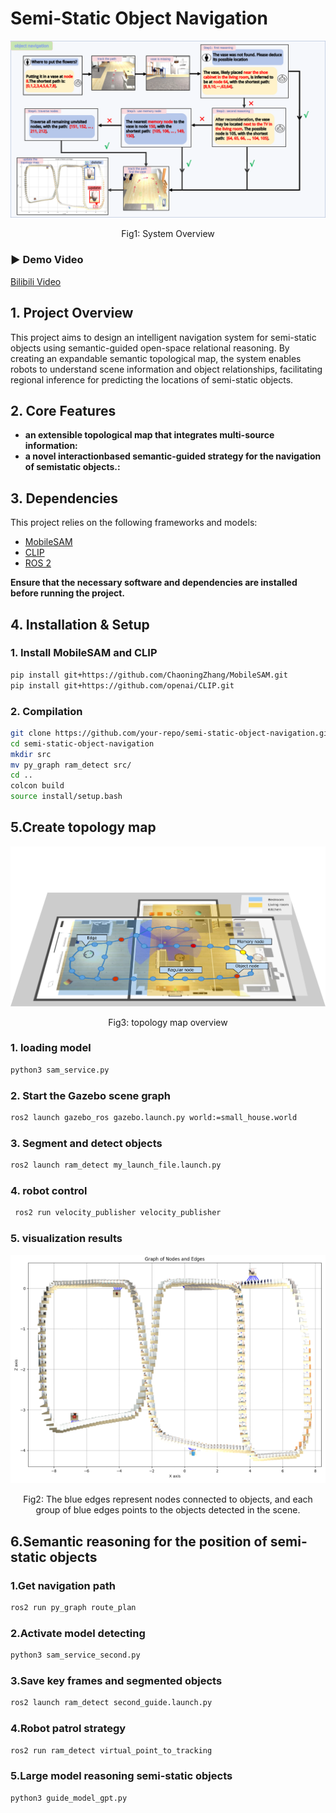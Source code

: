 # Semi-Static Object Navigation
![Alt text](/picture/system_view.png)
<div align="center">
  Fig1: System Overview
</div>

### ▶ Demo Video
[Bilibili Video](https://www.bilibili.com/video/BV1uk91YnEiV/)


## 1. Project Overview  
This project aims to design an intelligent navigation system for semi-static objects using semantic-guided open-space relational reasoning. By creating an expandable semantic topological map, the system enables robots to understand scene information and object relationships, facilitating regional inference for predicting the locations of semi-static objects. 

## 2. Core Features  
- **an extensible topological map that integrates multi-source information:** 
- **a novel interactionbased semantic-guided strategy for the navigation of semistatic objects.:** 

## 3. Dependencies  
This project relies on the following frameworks and models:  
- [MobileSAM](https://github.com/ChaoningZhang/MobileSAM)  
- [CLIP](https://github.com/openai/CLIP)
- [ROS 2](https://docs.ros.org/en/galactic/index.html) 

**Ensure that the necessary software and dependencies are installed before running the project.**  

## 4. Installation & Setup  

### 1. Install MobileSAM and CLIP  
```bash
pip install git+https://github.com/ChaoningZhang/MobileSAM.git
pip install git+https://github.com/openai/CLIP.git
```
### 2. Compilation  
```bash
git clone https://github.com/your-repo/semi-static-object-navigation.git
cd semi-static-object-navigation
mkdir src
mv py_graph ram_detect src/
cd ..
colcon build
source install/setup.bash
```

## 5.Create topology map
![Alt text](/picture/Overlook.png)
<div align="center">
  Fig3: topology map overview
</div>

### 1. loading model 
```bash
python3 sam_service.py
```
### 2. Start the Gazebo scene graph
```bash
ros2 launch gazebo_ros gazebo.launch.py world:=small_house.world
```
### 3. Segment and detect objects
```bash
ros2 launch ram_detect my_launch_file.launch.py 
```
### 4. robot control
```bash
 ros2 run velocity_publisher velocity_publisher 
```
### 5. visualization results
![Alt text](/picture/121.png)
<div align="center">
  Fig2: The blue edges represent nodes connected to objects, and each group of blue edges points to the objects detected in the scene.
</div>

## 6.Semantic reasoning for the position of semi-static objects
### 1.Get navigation path
```bash
ros2 run py_graph route_plan
```
### 2.Activate model detecting
```bash
python3 sam_service_second.py
```
### 3.Save key frames and segmented objects
```bash
ros2 launch ram_detect second_guide.launch.py
```
### 4.Robot patrol strategy
```bash
ros2 run ram_detect virtual_point_to_tracking
```
### 5.Large model reasoning semi-static objects
```bash
python3 guide_model_gpt.py 
```

